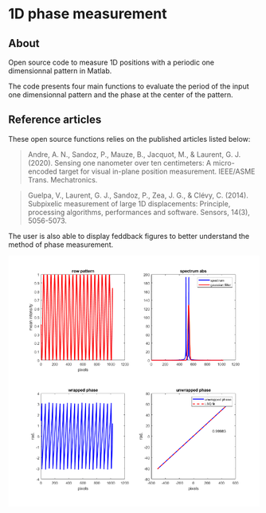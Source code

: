 # 1D phase measurement

## About
Open source code to measure 1D positions with a periodic one dimensionnal pattern in Matlab.

The code presents four main functions to evaluate the period of the input one dimensionnal pattern and the phase at the center of the pattern.

## Reference articles
These open source functions relies on the published articles listed below:
> Andre, A. N., Sandoz, P., Mauze, B., Jacquot, M., & Laurent, G. J. (2020). Sensing one nanometer over ten centimeters: A micro-encoded target for visual in-plane position measurement. IEEE/ASME Trans. Mechatronics.

> Guelpa, V., Laurent, G. J., Sandoz, P., Zea, J. G., & Clévy, C. (2014). Subpixelic measurement of large 1D displacements: Principle, processing algorithms, performances and software. Sensors, 14(3), 5056-5073.

The user is also able to display feddback figures to better understand the method of phase measurement.

![figureImg](figureExample.png)

